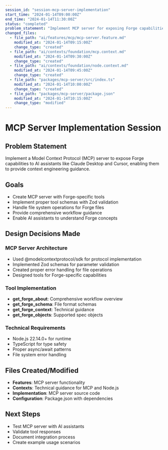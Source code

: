 ```yaml
---
session_id: "session-mcp-server-implementation"
start_time: "2024-01-14T09:00:00Z"
end_time: "2024-01-14T11:30:00Z"
status: "completed"
problem_statement: "Implement MCP server for exposing Forge capabilities to AI assistants"
changed_files:
  - file_path: "ai/features/mcp/mcp-server.feature.md"
    modified_at: "2024-01-14T09:15:00Z"
    change_type: "created"
  - file_path: "ai/contexts/foundation/mcp.context.md"
    modified_at: "2024-01-14T09:30:00Z"
    change_type: "created"
  - file_path: "ai/contexts/foundation/node.context.md"
    modified_at: "2024-01-14T09:45:00Z"
    change_type: "created"
  - file_path: "packages/mcp-server/src/index.ts"
    modified_at: "2024-01-14T10:00:00Z"
    change_type: "created"
  - file_path: "packages/mcp-server/package.json"
    modified_at: "2024-01-14T10:15:00Z"
    change_type: "modified"
---
```


# MCP Server Implementation Session

## Problem Statement
Implement a Model Context Protocol (MCP) server to expose Forge capabilities to AI assistants like Claude Desktop and Cursor, enabling them to provide context engineering guidance.

## Goals
- Create MCP server with Forge-specific tools
- Implement proper tool schemas with Zod validation
- Handle file system operations for Forge files
- Provide comprehensive workflow guidance
- Enable AI assistants to understand Forge concepts

## Design Decisions Made

### MCP Server Architecture
- Used @modelcontextprotocol/sdk for protocol implementation
- Implemented Zod schemas for parameter validation
- Created proper error handling for file operations
- Designed tools for Forge-specific capabilities

### Tool Implementation
- **get_forge_about**: Comprehensive workflow overview
- **get_forge_schema**: File format schemas
- **get_forge_context**: Technical guidance
- **get_forge_objects**: Supported spec objects

### Technical Requirements
- Node.js 22.14.0+ for runtime
- TypeScript for type safety
- Proper async/await patterns
- File system error handling

## Files Created/Modified
- **Features**: MCP server functionality
- **Contexts**: Technical guidance for MCP and Node.js
- **Implementation**: MCP server source code
- **Configuration**: Package.json with dependencies

## Next Steps
- Test MCP server with AI assistants
- Validate tool responses
- Document integration process
- Create example usage scenarios
